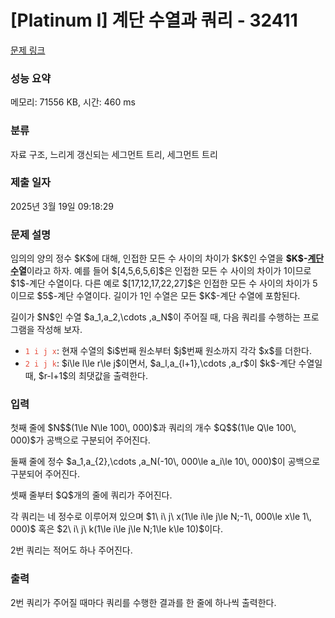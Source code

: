 # [Platinum I] 계단 수열과 쿼리 - 32411 

[문제 링크](https://www.acmicpc.net/problem/32411) 

### 성능 요약

메모리: 71556 KB, 시간: 460 ms

### 분류

자료 구조, 느리게 갱신되는 세그먼트 트리, 세그먼트 트리

### 제출 일자

2025년 3월 19일 09:18:29

### 문제 설명

<p>임의의 양의 정수 $K$에 대해, 인접한 모든 수 사이의 차이가 $K$인 수열을 <strong>$K$-<a href="/problem/10844" target="_blank">계단 수</a>열</strong>이라고 하자. 예를 들어 $[4,5,6,5,6]$은 인접한 모든 수 사이의 차이가 1이므로 $1$-계단 수열이다. 다른 예로 $[17,12,17,22,27]$은 인접한 모든 수 사이의 차이가 5이므로 $5$-계단 수열이다. 길이가 1인 수열은 모든 $K$-계단 수열에 포함된다.</p>

<p>길이가 $N$인 수열 $a_1,a_2,\cdots ,a_N$이 주어질 때, 다음 쿼리를 수행하는 프로그램을 작성해 보자.</p>

<ul>
	<li><span style="color:#e74c3c;"><code>1 i j x</code></span>: 현재 수열의 $i$번째 원소부터 $j$번째 원소까지 각각 $x$를 더한다.</li>
	<li><span style="color:#e74c3c;"><code>2 i j k</code></span>: $i\le l\le r\le j$이면서, $a_l,a_{l+1},\cdots ,a_r$이 $k$-계단 수열일 때, $r-l+1$의 최댓값을 출력한다.</li>
</ul>

### 입력 

 <p>첫째 줄에 $N$$(1\le N\le 100\, 000)$과 쿼리의 개수 $Q$$(1\le Q\le 100\, 000)$가 공백으로 구분되어 주어진다.</p>

<p>둘째 줄에 정수 $a_1,a_{2},\cdots ,a_N(-10\, 000\le a_i\le 10\, 000)$이 공백으로 구분되어 주어진다.</p>

<p>셋째 줄부터 $Q$개의 줄에 쿼리가 주어진다.</p>

<p>각 쿼리는 네 정수로 이루어져 있으며 $1\ i\ j\ x(1\le i\le j\le N;-1\, 000\le x\le 1\, 000)$ 혹은 $2\ i\ j\ k(1\le i\le j\le N;1\le k\le 10)$이다.</p>

<p>2번 쿼리는 적어도 하나 주어진다.</p>

### 출력 

 <p>2번 쿼리가 주어질 때마다 쿼리를 수행한 결과를 한 줄에 하나씩 출력한다.</p>

